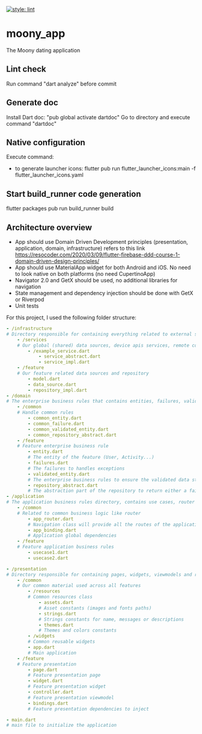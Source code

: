 [![style: lint](https://img.shields.io/badge/style-lint-4BC0F5.svg)](https://pub.flutter-io.cn/packages/lint)

# moony_app

The Moony dating application

## Lint check

Run command  "dart analyze" before commit

## Generate doc

Install Dart doc: "pub global activate dartdoc"
Go to directory and execute command "dartdoc"

## Native configuration

Execute command:
- to generate launcher icons: flutter pub run flutter_launcher_icons:main -f flutter_launcher_icons.yaml

## Start build_runner code generation
flutter packages pub run build_runner build

## Architecture overview
- App should use Domain Driven Development principles (presentation, application, domain, infrastructure) refers to this link https://resocoder.com/2020/03/09/flutter-firebase-ddd-course-1-domain-driven-design-principles/
- App should use MaterialApp widget for both Android and iOS. No need to look native on both platforms (no need CupertinoApp)
- Navigator 2.0 and GetX should be used, no additional libraries for navigation
- State management and dependency injection should be done with GetX or Riverpod
- Unit tests

For this project, I used the following folder structure:

```yaml
- /infrastructure
# Directory responsible for containing everything related to external services like databases, remote services, device apis, data providers
    - /services
    # Our global (shared) data sources, device apis services, remote configuration...
        - /example_service.dart
            - service_abstract.dart
            - service_impl.dart
    - /feature
    # Our feature related data sources and repository
        - model.dart
        - data_source.dart
        - repository_impl.dart
- /domain
# The enterprise business rules that contains entities, failures, validated objects and repositories abstractions
    - /common
    # Handle common rules
        - common_entity.dart
        - common_failure.dart
        - common_validated_entity.dart
        - common_repository_abstract.dart
    - /feature
    # Feature enterprise business rule
        - entity.dart
        # The entity of the feature (User, Activity...)
        - failures.dart
        # The failures to handles exceptions
        - validated_entity.dart
        # The enterprise business rules to ensure the validated data state of entities
        - repository_abstract.dart
        # The abstraction part of the repository to return either a failure or an entity the the above layer
- /application
# The application business rules directory, contains use cases, router
    - /common
    # Related to common business logic like router
        - app_router.dart
        # Navigation class will provide all the routes of the application
        - app_binding.dart
        # Application global dependencies
    - /feature
    # Feature application business rules
        - usecase1.dart
        - usecase2.dart

- /presentation
# Directory responsible for containing pages, widgets, viewmodels and resources
    - /common
    # Our common material used across all features
        - /resources
        # Common resources class
            - assets.dart
            # Asset constants (images and fonts paths)
            - strings.dart
            # Strings constants for name, messages or descriptions
            - themes.dart
            # Themes and colors constants
        - /widgets
        # Common reusable widgets
        - app.dart
        # Main application
    - /feature
    # Feature presentation
        - page.dart
        # Feature presentation page
        - widget.dart
        # Feature presentation widget
        - controller.dart
        # Feature presentation viewmodel
        - bindings.dart
        # Feature presentation dependencies to inject

- main.dart
# main file to initialize the application

```